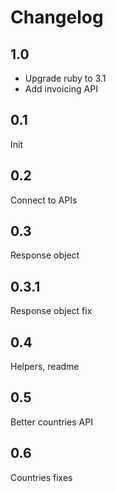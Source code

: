 # Changelog

## 1.0

- Upgrade ruby to 3.1
- Add invoicing API

## 0.1
Init

## 0.2
Connect to APIs

## 0.3
Response object

## 0.3.1
Response object fix

## 0.4
Helpers, readme

## 0.5
Better countries API

## 0.6
Countries fixes
